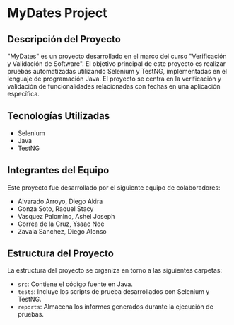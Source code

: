 # MyDates Project

## Descripción del Proyecto

"MyDates" es un proyecto desarrollado en el marco del curso "Verificación y Validación de Software". El objetivo principal de este proyecto es realizar pruebas automatizadas utilizando Selenium y TestNG, implementadas en el lenguaje de programación Java. El proyecto se centra en la verificación y validación de funcionalidades relacionadas con fechas en una aplicación específica.

## Tecnologías Utilizadas

- Selenium
- Java
- TestNG

## Integrantes del Equipo

Este proyecto fue desarrollado por el siguiente equipo de colaboradores:

- Alvarado Arroyo, Diego Akira
- Gonza Soto, Raquel Stacy
- Vasquez Palomino, Ashel Joseph
- Correa de la Cruz, Ysaac Noe
- Zavala Sanchez, Diego Alonso

## Estructura del Proyecto

La estructura del proyecto se organiza en torno a las siguientes carpetas:

- `src`: Contiene el código fuente en Java.
- `tests`: Incluye los scripts de prueba desarrollados con Selenium y TestNG.
- `reports`: Almacena los informes generados durante la ejecución de pruebas.
